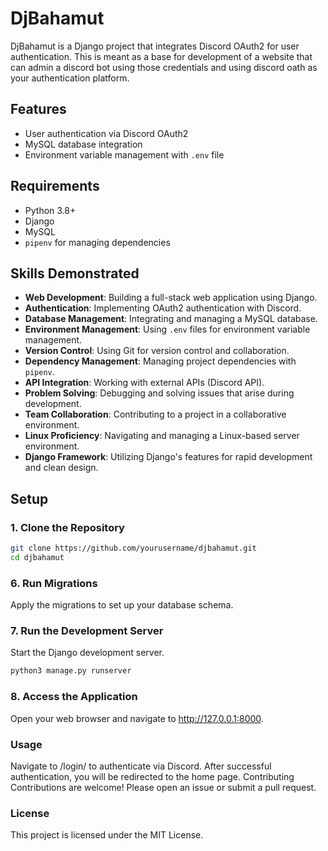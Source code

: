 # DjBahamut

DjBahamut is a Django project that integrates Discord OAuth2 for user authentication. This is meant as a base for development of a website that can admin a discord bot using those credentials and using discord oath as your authentication platform.

## Features

- User authentication via Discord OAuth2
- MySQL database integration
- Environment variable management with `.env` file

## Requirements

- Python 3.8+
- Django
- MySQL
- `pipenv` for managing dependencies

## Skills Demonstrated

- **Web Development**: Building a full-stack web application using Django.
- **Authentication**: Implementing OAuth2 authentication with Discord.
- **Database Management**: Integrating and managing a MySQL database.
- **Environment Management**: Using `.env` files for environment variable management.
- **Version Control**: Using Git for version control and collaboration.
- **Dependency Management**: Managing project dependencies with `pipenv`.
- **API Integration**: Working with external APIs (Discord API).
- **Problem Solving**: Debugging and solving issues that arise during development.
- **Team Collaboration**: Contributing to a project in a collaborative environment.
- **Linux Proficiency**: Navigating and managing a Linux-based server environment.
- **Django Framework**: Utilizing Django's features for rapid development and clean design.

## Setup

### 1. Clone the Repository

```sh
git clone https://github.com/yourusername/djbahamut.git
cd djbahamut
```

### 6. Run Migrations

Apply the migrations to set up your database schema.

### 7. Run the Development Server

Start the Django development server.

```sh
python3 manage.py runserver
```

### 8. Access the Application

Open your web browser and navigate to http://127.0.0.1:8000.

### Usage
Navigate to /login/ to authenticate via Discord.
After successful authentication, you will be redirected to the home page.
Contributing
Contributions are welcome! Please open an issue or submit a pull request.

### License
This project is licensed under the MIT License.